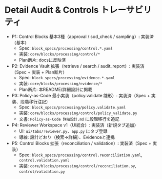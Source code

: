 # Detail Audit & Controls トレーサビリティ

- P1: Control Blocks 基本3種（approval / sod_check / sampling）: 実装済（基本）
  - Spec: `block_specs/processing/control.*.yaml`
  - 実装: `core/blocks/processing/control/*`
  - Plan断片: docsに反映済
- P2: Evidence Vault 拡張（retrieve / search / audit_report）: 実装済（Spec + 実装 + Plan断片）
  - Spec: `block_specs/processing/evidence.*.yaml`
  - 実装: `core/blocks/processing/evidence/*`
  - Plan断片: 本README/詳細設計に掲載
- P3: Policy-as-Code 最小実装（policy.validate 雛形）: 実装済（Spec + 実装、段階移行注記）
  - Spec: `block_specs/processing/policy.validate.yaml`
  - 実装: `core/blocks/processing/control/policy_validate.py`
  - 文書: `Policy-as-Code 詳細設計.md` に段階移行を追記
- P4: Reviewer Workspace v1（UI統合）: 実装済（新規タブ追加）
  - UI: `ui/tabs/reviewer.py`、`app.py` にタブ登録
  - 導線: 設計どおり（検索→詳細）、Evidenceと連携
- P5: Control Blocks 拡張（reconciliation / validation）: 実装済（Spec + 実装）
  - Spec: `block_specs/processing/control.reconciliation.yaml`, `control.validation.yaml`
  - 実装: `core/blocks/processing/control/reconciliation.py`, `control/validation.py`
